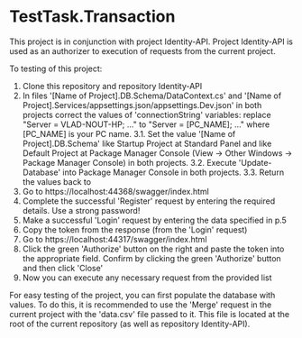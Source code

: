 # TestTask.Transaction
 
This project is in conjunction with project Identity-API. Project Identity-API is used as an authorizer to execution of requests from the current project.

To testing of this project:
1. Clone this repository and repository Identity-API
2. In files '[Name of Project].DB.Schema/DataContext.cs' and '[Name of Project].Services/appsettings.json/appsettings.Dev.json' in both projects correct the values of 'connectionString' variables: replace "Server = VLAD-NOUT-HP; ..." to "Server = [PC_NAME]; ..." where [PC_NAME] is your PC name.
3.1. Set the value '[Name of Project].DB.Schema' like Startup Project at Standard Panel and like Default Project at Package Manager Console (View -> Other Windows -> Package Manager Console) in both projects.
3.2. Execute 'Update-Database' into Package Manager Console in both projects.
3.3. Return the values back to
4. Go to https://localhost:44368/swagger/index.html
5. Complete the successful 'Register' request by entering the required details. Use a strong password!
6. Make a successful 'Login' request by entering the data specified in p.5
7. Copy the token from the response (from the 'Login' request)
8. Go to https://localhost:44317/swagger/index.html
9. Click the green 'Authorize' button on the right and paste the token into the appropriate field. Confirm by clicking the green 'Authorize' button and then click 'Close'
10. Now you can execute any necessary request from the provided list

For easy testing of the project, you can first populate the database with values. To do this, it is recommended to use the 'Merge' request in the current project with the 'data.csv' file passed to it. This file is located at the root of the current repository (as well as repository Identity-API).
